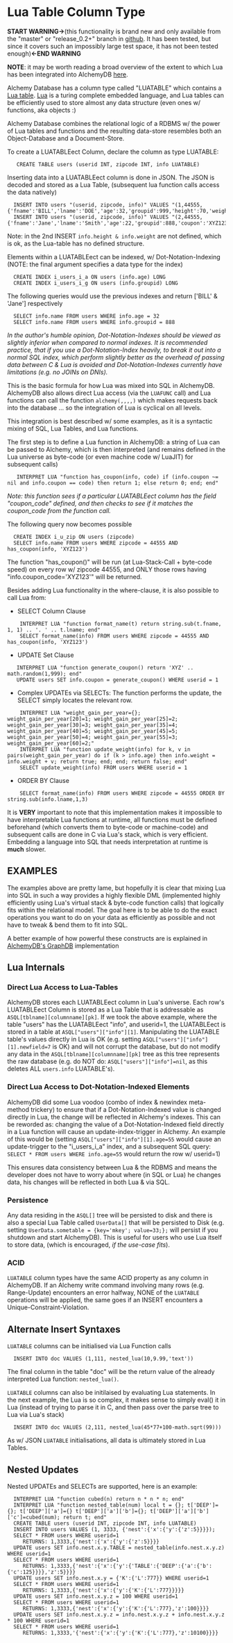 # Lua Table Column Type #

**START WARNING->**(this functionality is brand new and only available from the "master" or "release\_0.2+" branch in [github](https://github.com/JakSprats/Alchemy-Database). It has been tested, but since it covers such an impossibly large test space, it has not been tested enough)**<-END WARNING**

**NOTE**: it may be worth reading a broad overview of the extent to which Lua has been integrated into AlchemyDB [here](http://code.google.com/p/alchemydatabase/wiki/LuaIntegration).

Alchemy Database has a column type called "LUATABLE" which contains a [Lua table](http://lua-users.org/wiki/TablesTutorial). [Lua](http://www.lua.org/about.html) is a turing complete  embedded language, and Lua tables can be efficiently used to store almost any data structure (even ones w/ functions, aka objects :)

Alchemy Database combines the relational logic of a RDBMS w/ the power of Lua tables and functions and the resulting data-store resembles both an Object-Database and a Document-Store.

To create a LUATABLEect Column, declare the column as type LUATABLE:
```
   CREATE TABLE users (userid INT, zipcode INT, info LUATABLE)
```

Inserting data into a LUATABLEect column is done in JSON. The JSON is decoded and stored as a Lua Table, (subsequent lua function calls access the data natively)
```
  INSERT INTO users "(userid, zipcode, info)" VALUES "(1,44555,{'fname':'BILL','lname':'DOE','age':32,'groupid':999,'height':70,'weight':180})"
  INSERT INTO users "(userid, zipcode, info)" VALUES "(2,44555,{'fname':'Jane','lname':'Smith','age':22,'groupid':888,'coupon':'XYZ123'})"
```
Note: in the 2nd INSERT `info.height & info.weight` are not defined, which is ok, as the Lua-table has no defined structure.

Elements within a LUATABLEect can be indexed, w/ Dot-Notation-Indexing (NOTE: the final argument specifies a data type for the index)
```
  CREATE INDEX i_users_i_a ON users (info.age) LONG
  CREATE INDEX i_users_i_g ON users (info.groupid) LONG
```

The following queries would use the previous indexes and return ['BILL' & 'Jane'] respectively
```
  SELECT info.name FROM users WHERE info.age = 32
  SELECT info.name FROM users WHERE info.groupid = 888
```
_In the author's humble opinion, Dot-Notation-Indexes should be viewed as slightly inferior when compared to normal indexes. It is recommended practice, that if you use a Dot-Notation-Index heavily, to break it out into a normal SQL index, which perform slightly better as the overhead of passing data between C & Lua is avoided and Dot-Notation-Indexes currently have limitations (e.g. no JOINs on DNIs)._

This is the basic formula for how Lua was mixed into SQL in AlchemyDB. AlchemyDB also allows direct Lua access (via the `LUAFUNC` call) and Lua functions can call the function `alchemy(,,,,)` which makes requests back into the database ... so the integration of Lua is cyclical on all levels.

This integration is best described w/ some examples, as it is a syntactic mixing of SQL, Lua Tables, and Lua functions.

The first step is to define a Lua function in AlchemyDB: a string of Lua can be passed to Alchemy, which is then interpreted (and remains defined in the Lua universe as byte-code (or even machine code w/ LuaJIT) for subsequent calls)
```
   INTERPRET LUA "function has_coupon(info, code) if (info.coupon ~= nil and info.coupon == code) then return 1; else return 0; end; end"
```
_Note: this function sees if a particular LUATABLEect column has the field "coupon\_code" defined, and then checks to see if it matches the coupon\_code from the function call._

The following query now becomes possible
```
  CREATE INDEX i_u_zip ON users (zipcode)
  SELECT info.name FROM users WHERE zipcode = 44555 AND has_coupon(info, 'XYZ123')
```
The function "has\_coupon()" will be run (at Lua-Stack-Call + byte-code speed) on every row w/ zipcode 44555, and ONLY those rows having "info.coupon\_code='XYZ123'" will be returned.

Besides adding Lua functionality in the where-clause, it is also possible to call Lua from:
  * SELECT Column Clause
```
    INTERPRET LUA "function format_name(t) return string.sub(t.fname, 1, 1) .. '. ' .. t.lname; end"
    SELECT format_name(info) FROM users WHERE zipcode = 44555 AND has_coupon(info, 'XYZ123')
```
  * UPDATE Set Clause
```
   INTERPRET LUA "function generate_coupon() return 'XYZ' .. math.random(1,999); end"
   UPDATE users SET info.coupon = generate_coupon() WHERE userid = 1
```
  * Complex UPDATEs via SELECTs: The function performs the update, the SELECT simply locates the relevant row.
```
    INTERPRET LUA "weight_gain_per_year={}; weight_gain_per_year[20]=1; weight_gain_per_year[25]=2; weight_gain_per_year[30]=3; weight_gain_per_year[35]=4; weight_gain_per_year[40]=5; weight_gain_per_year[45]=5; weight_gain_per_year[50]=4; weight_gain_per_year[55]=3; weight_gain_per_year[60]=2;"
    INTERPRET LUA "function update_weight(info) for k, v in pairs(weight_gain_per_year) do if (k > info.age) then info.weight = info.weight + v; return true; end; end; return false; end"
    SELECT update_weight(info) FROM users WHERE userid = 1
```
  * ORDER BY Clause
```
    SELECT format_name(info) FROM users WHERE zipcode = 44555 ORDER BY string.sub(info.lname,1,3)
```

It is **VERY** important to note that this implementation makes it impossible to have interpretable Lua functions at runtime, all functions must be defined beforehand (which converts them to byte-code or machine-code) and subsequent calls are done in C via Lua's stack, which is very efficient. Embedding a language into SQL that needs interpretation at runtime is **much** slower.

## EXAMPLES ##
The examples above are pretty lame, but hopefully it is clear that mixing Lua into SQL in such a way provides a highly flexible DML (implemented highly efficiently using Lua's virtual stack & byte-code function calls) that logically fits within the relational model. The goal here is to be able to do the exact operations you want to do on your data as efficiently as possible and not have to tweak & bend them to fit into SQL.

A better example of how powerful these constructs are is explained in [AlchemyDB's GraphDB](http://code.google.com/p/alchemydatabase/wiki/LuaGraphDB) implementation

## Lua Internals ##
### Direct Lua Access to Lua-Tables ###
AlchemyDB stores each LUATABLEect column in Lua's universe. Each row's LUATABLEect Column is stored as a Lua Table that is addressable as `ASQL[tblname][columnname][pk]`. If we took the above example, where the table "users" has the LUATABLEect "info", and userid=1, the LUATABLEect is stored in a table at `ASQL["users"]["info"][1]`. Manipulating the LUATABLE table's values directly in Lua is OK (e.g. setting `ASQL["users"]["info"][1].newfield=7` is OK)  and will not corrupt the database, but do not modify any data in the `ASQL[tblname][columnname][pk]` tree as this tree represents the raw database (e.g. do NOT do: `ASQL["users"]["info"]=nil`, as this deletes ALL `users.info` LUATABLE's).

### Direct Lua Access to Dot-Notation-Indexed Elements ###
AlchemyDB did some Lua voodoo (combo of index & newindex meta-method trickery) to ensure that if a Dot-Notation-Indexed value is changed directly in Lua, the change will be reflected in Alchemy's indexes. This can be reworded as: changing the value of a Dot-Notation-Indexed field directly in a Lua function will cause an update-index-trigger in Alchemy. An example of this would be (setting `ASQL["users"]["info"][1].age=55` would cause an update-trigger to the "i\_users\_i\_a" index, and a subsequent SQL query: `SELECT * FROM users WHERE info.age=55` would return the row w/ userid=1)

This ensures data consistency between Lua & the RDBMS and means the developer does not have to worry about where (in SQL or Lua) he changes data, his changes will be reflected in both Lua & via SQL.

### Persistence ###
Any data residing in the `ASQL[]` tree will be persisted to disk and there is also a special Lua Table called `UserData[]` that will be persisted to Disk (e.g. setting `UserData.sometable = {key='mkey'; value=33;};` will persist if you shutdown and start AlchemyDB). This is useful for users who use Lua itself to store data, (which is encouraged, _if the use-case fits_).

### ACID ###
`LUATABLE` column types have the same ACID property as any column in AlchemyDB. If an Alchemy write command involving many rows (e.g. Range-Update) encounters an error halfway, NONE of the `LUATABLE` operations will be applied, the same goes if an INSERT encounters a Unique-Constraint-Violation.

## Alternate Insert Syntaxes ##
`LUATABLE` columns can be initialised via Lua Function calls
```
  INSERT INTO doc VALUES (1,111, nested_lua(10,9.99,'text'))
```
The final column in the table "doc" will be the return value of the already interpreted Lua function: `nested_lua()`.

`LUATABLE` columns can also be initilaised by evaluating Lua statements. In the next example, the Lua is so complex, it makes sense to simply eval() it in Lua (instead of trying to parse it in C, and then pass over the parse tree to Lua via Lua's stack)
```
  INSERT INTO doc VALUES (2,111, nested_lua(45*77+100-math.sqrt(99)))
```

As w/ JSON `LUATABLE` initialisations, all data is ultimately stored in Lua Tables.

## Nested Updates ##
Nested UPDATEs and SELECTs are supported, here is an example:
```
  INTERPRET LUA "function cubed(n) return n * n * n; end" 
  INTERPRET LUA "function nested_table(num) local t = {}; t['DEEP']={}; t['DEEP']['a']={} t['DEEP']['a']['b']={}; t['DEEP']['a']['b']['c']=cubed(num); return t; end"
  CREATE TABLE users (userid INT, zipcode INT, info LUATABLE)
  INSERT INTO users VALUES (1, 3333, {'nest':{'x':{'y':{'z':5}}}});
  SELECT * FROM users WHERE userid=1
     RETURNS: 1,3333,{'nest':{'x':{'y':{'z':5}}}}
  UPDATE users SET info.nest.x.y.TABLE = nested_table(info.nest.x.y.z) WHERE userid=1
  SELECT * FROM users WHERE userid=1
     RETURNS: 1,3333,{'nest':{'x':{'y':{'TABLE':{'DEEP':{'a':{'b':{'c':125}}}},'z':5}}}}
  UPDATE users SET info.nest.x.y = {'K':{'L':777}} WHERE userid=1
  SELECT * FROM users WHERE userid=1
     RETURNS: 1,3333,{'nest':{'x':{'y':{'K':{'L':777}}}}}
  UPDATE users SET info.nest.x.y.z = 100 WHERE userid=1
  SELECT * FROM users WHERE userid=1
     RETURNS: 1,3333,{'nest':{'x':{'y':{'K':{'L':777},'z':100}}}}
  UPDATE users SET info.nest.x.y.z = info.nest.x.y.z + info.nest.x.y.z * 100 WHERE userid=1
  SELECT * FROM users WHERE userid=1
     RETURNS: 1,3333,'{'nest':{'x':{'y':{'K':{'L':777},'z':10100}}}}
```